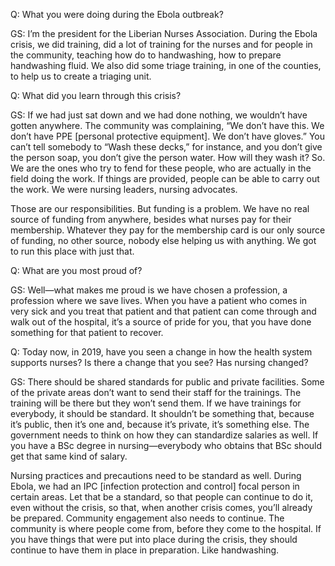 Q: What you were doing during the Ebola outbreak?

GS: I’m the president for the Liberian Nurses Association. During the Ebola crisis, we did training, did a lot of training for the nurses and for people in the community, teaching how do to handwashing, how to prepare handwashing fluid. We also did some triage training, in one of the counties, to help us to create a triaging unit. 

Q: What did you learn through this crisis?

GS: If we had just sat down and we had done nothing, we wouldn’t have gotten anywhere. The community was complaining, “We don’t have this. We don’t have PPE [personal protective equipment]. We don’t have gloves.” You can’t tell somebody to “Wash these decks,” for instance, and you don’t give the person soap, you don’t give the person water. How will they wash it? So. We are the ones who try to fend for these people, who are actually in the field doing the work. If things are provided, people can be able to carry out the work.  We were nursing leaders, nursing advocates.

Those are our responsibilities. But funding is a problem. We have no real source of funding from anywhere, besides what nurses pay for their membership.  Whatever they pay for the membership card is our only source of funding, no other source, nobody else helping us with anything. We got to run this place with just that.

Q: What are you most proud of?

GS: Well—what makes me proud is we have chosen a profession, a profession where we save lives. When you have a patient who comes in very sick and you treat that patient and that patient can come through and walk out of the hospital, it’s a source of pride for you, that you have done something for that patient to recover.

Q: Today now, in 2019, have you seen a change in how the health system supports nurses? Is there a change that you see? Has nursing changed?

GS: There should be shared standards for public and private facilities. Some of the private areas don’t want to send their staff for the trainings. The training will be there but they won’t send them.  If we have trainings for everybody, it should be standard. It shouldn’t be something that, because it’s public, then it’s one and, because it’s private, it’s something else. The government needs to think on how they can standardize salaries as well. If you have a BSc degree in nursing—everybody who obtains that BSc should get that same kind of salary.

Nursing practices and precautions need to be standard as well.  During Ebola, we had an IPC [infection protection and control] focal person in certain areas. Let that be a standard, so that people can continue to do it, even without the crisis, so that, when another crisis comes, you’ll already be prepared. Community engagement also needs to continue. The community is where people come from, before they come to the hospital. If you have things that were put into place during the crisis, they should continue to have them in place in preparation. Like handwashing.
